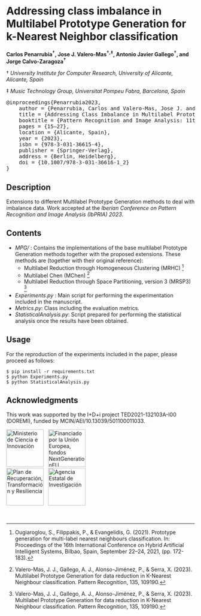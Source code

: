 # Addressing class imbalance in Multilabel Prototype Generation for k-Nearest Neighbor classification

**Carlos Penarrubia<sup>&dagger;</sup>, Jose J. Valero-Mas<sup>&dagger;,&Dagger;</sup>, Antonio Javier Gallego<sup>&dagger;</sup>, and Jorge Calvo-Zaragoza<sup>&dagger;</sup>**
 
&dagger; *University Institute for Computer Research, University of Alicante, Alicante, Spain*

&Dagger; *Music Technology Group, Universitat Pompeu Fabra, Barcelona, Spain*

<pre>
@inproceedings{Penarrubia2023,
	author = {Penarrubia, Carlos and Valero-Mas, Jose J. and Gallego, Antonio Javier and Calvo-Zaragoza, Jorge},
	title = {Addressing Class Imbalance in Multilabel Prototype Generation for k-Nearest Neighbor Classification},
	booktitle = {Pattern Recognition and Image Analysis: 11th Iberian Conference, IbPRIA 2023, Alicante, Spain, June 27–30, 2023, Proceedings},
	pages = {15–27},
	location = {Alicante, Spain},
	year = {2023},
	isbn = {978-3-031-36615-4},
	publisher = {Springer-Verlag},
	address = {Berlin, Heidelberg},
	doi = {10.1007/978-3-031-36616-1_2}
}
</pre>

 
## Description
Extensions to different Multilabel Prototype Generation methods to deal with imbalance data. Work accepted at the *Iberian Conference on Pattern Recognition and Image Analysis (IbPRIA) 2023*.
 
 
## Contents
- *MPG/* : Contains the implementations of the base multilabel Prototype Generation methods together with the proposed extensions. These methods are (together with their original reference):
	- Multilabel Reduction through Homogeneous Clustering (MRHC) [^1]
	- Multilabel Chen (MChen) [^2]
	- Multilabel Reduction through Space Partitioning, version 3 (MRSP3) [^2]
- *Experiments.py* : Main script for performing the experimentation included in the manuscript.
- *Metrics.py*: Class including the evaluation metrics.
- *StatisticalAnalysis.py*: Script prepared for performing the statistical analysis once the results have been obtained.

 [^1]: Ougiaroglou, S., Filippakis, P., & Evangelidis, G. (2021). Prototype generation for multi-label nearest neighbours classification. In: Proceedings of the 16th International Conference on Hybrid Artificial Intelligent Systems, Bilbao, Spain, September 22–24, 2021, (pp. 172-183).
 [^2]: Valero-Mas, J. J., Gallego, A. J., Alonso-Jiménez, P., & Serra, X. (2023). Multilabel Prototype Generation for data reduction in K-Nearest Neighbour classification. Pattern Recognition, 135, 109190.

 
## Usage
For the reproduction of the experiments included in the paper, please proceed as follows:
```
$ pip install -r requirements.txt
$ python Experiments.py
$ python StatisticalAnalysis.py
```


## Acknowledgments

This work was supported by the I+D+i project TED2021-132103A-I00 (DOREMI), funded by MCIN/AEI/10.13039/501100011033.

<a href="https://www.ciencia.gob.es/" target="_blank"><img src="https://www.dlsi.ua.es/~jgallego/projects/DOReMI/images/logo_min.png" style="height:100px" alt="Ministerio de Ciencia e Innovación"></a> 
&nbsp;
<a href="https://commission.europa.eu/strategy-and-policy/recovery-plan-europe_es" target="_blank"><img src="https://www.dlsi.ua.es/~jgallego/projects/DOReMI/images/logo_ue.png" style="height:100px" alt="Financiado por la Unión Europea, fondos NextGenerationEU"></a>
<br>
<a href="https://planderecuperacion.gob.es/" target="_blank"><img src="https://www.dlsi.ua.es/~jgallego/projects/DOReMI/images/logo_plan_recuperacion_transformacion_resiliencia.png" style="height:100px" alt="Plan de Recuperación, Transformación y Resiliencia"></a>
&nbsp;
<a href="https://www.aei.gob.es/" target="_blank"><img src="https://www.dlsi.ua.es/~jgallego/projects/DOReMI/images/logo_aei.png" style="height:100px" alt="Agencia Estatal de Investigación"></a>

<br/>

